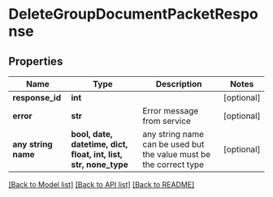 # DeleteGroupDocumentPacketResponse


## Properties
Name | Type | Description | Notes
------------ | ------------- | ------------- | -------------
**response_id** | **int** |  | [optional] 
**error** | **str** | Error message from service | [optional] 
**any string name** | **bool, date, datetime, dict, float, int, list, str, none_type** | any string name can be used but the value must be the correct type | [optional]

[[Back to Model list]](../README.md#documentation-for-models) [[Back to API list]](../README.md#documentation-for-api-endpoints) [[Back to README]](../README.md)


